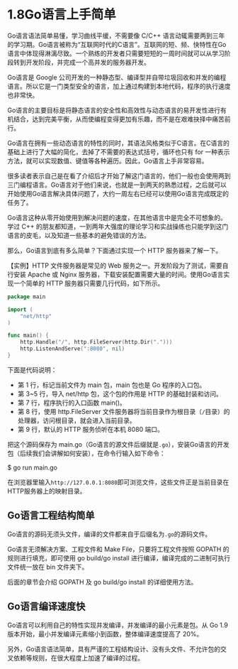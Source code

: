 # 1.8Go语言上手简单

Go语言语法简单易懂，学习曲线平缓，不需要像 C/C++ 语言动辄需要两到三年的学习期。Go语言被称为“互联网时代的C语言”。互联网的短、频、快特性在Go语言中体现得淋漓尽致。一个熟练的开发者只需要短短的一周时间就可以从学习阶段转到开发阶段，并完成一个高并发的服务器开发。

Go语言是 Google 公司开发的一种静态型、编译型并自带垃圾回收和并发的编程语言。所以它是一门类型安全的语言，加上通过构建到本地代码，程序的执行速度也非常快。

Go语言的主要目标是将静态语言的安全性和高效性与动态语言的易开发性进行有机结合，达到完美平衡，从而使编程变得更加有乐趣，而不是在艰难抉择中痛苦前行。

Go语言在拥有一些动态语言的特性的同时，其语法风格类似于C语言。在C语言的基础上进行了大幅的简化，去掉了不需要的表达式括号，循环也只有 for 一种表示方法，就可以实现数值、键值等各种遍历。因此，Go语言上手非常容易。

很多读者表示自己是在看了介绍后才开始了解这门语言的，他们一般也会使用两到三门编程语言。Go语言对于他们来说，也就是一到两天的熟悉过程，之后就可以开始使用Go语言解决具体问题了，大约一周左右已经可以使用Go语言完成既定的任务了。

Go语言这种从零开始使用到解决问题的速度，在其他语言中是完全不可想象的。学过 C++ 的朋友都知道，一到两年大强度的理论学习和实战操练也只能学到这门语言的皮毛，以及知道一些基本的避免错误的方法。

那么，Go语言到底有多么简单？下面通过实现一个 HTTP 服务器来了解一下。

【实例】HTTP 文件服务器是常见的 Web 服务之一。开发阶段为了测试，需要自行安装 Apache 或 Nginx 服务器，下载安装配置需要大量的时间。使用Go语言实现一个简单的 HTTP 服务器只需要几行代码，如下所示。

```go
package main

import (
    "net/http"
)

func main() {
    http.Handle("/", http.FileServer(http.Dir(".")))
    http.ListenAndServe(":8080", nil)
}
```

下面是代码说明：

- 第 1 行，标记当前文件为 main 包，main 包也是 Go 程序的入口包。
- 第 3~5 行，导入 net/http 包，这个包的作用是 HTTP 的基础封装和访问。
- 第 7 行，程序执行的入口函数 main()。
- 第 8 行，使用 http.FileServer 文件服务器将当前目录作为根目录（`/`目录）的处理器，访问根目录，就会进入当前目录。
- 第 9 行，默认的 HTTP 服务侦听在本机 8080 端口。


把这个源码保存为 main.go（Go语言的源文件后缀就是`.go`），安装Go语言的开发包（后续我们会讲解如何安装），在命令行输入如下命令：

$ go run main.go

在浏览器里输入`http://127.0.0.1:8080`即可浏览文件，这些文件正是当前目录在HTTP服务器上的映射目录。

## Go语言工程结构简单

Go语言的源码无须头文件，编译的文件都来自于后缀名为`.go`的源码文件。

Go语言无须解决方案、工程文件和 Make File，只要将工程文件按照 GOPATH 的规则进行填充，即可使用 go build/go install 进行编译，编译完成的二进制可执行文件统一放在 bin 文件夹下。

后面的章节会介绍 GOPATH 及 go build/go install 的详细使用方法。

## Go语言编译速度快

Go语言可以利用自己的特性实现并发编译，并发编译的最小元素是包。从 Go 1.9 版本开始，最小并发编译元素缩小到函数，整体编译速度提高了 20%。

另外，Go语言语法简单，具有严谨的工程结构设计、没有头文件、不允许包的交叉依赖等规则，在很大程度上加速了编译的过程。